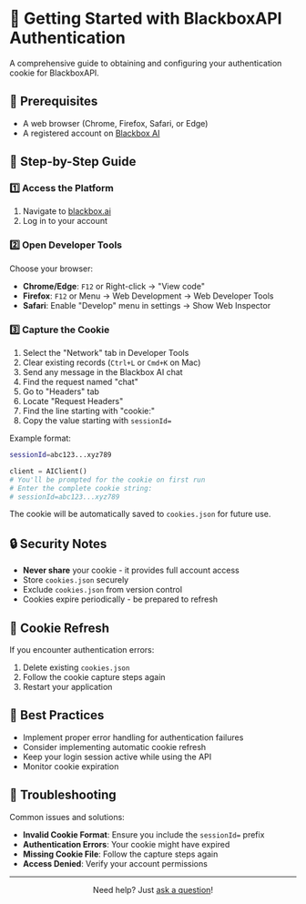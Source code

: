 # 🍪 Getting Started with BlackboxAPI Authentication

A comprehensive guide to obtaining and configuring your authentication cookie for BlackboxAPI.

## 🔑 Prerequisites

- A web browser (Chrome, Firefox, Safari, or Edge)
- A registered account on [Blackbox AI](https://www.blackbox.ai)

## 🚀 Step-by-Step Guide

### 1️⃣ Access the Platform

1. Navigate to [blackbox.ai](https://www.blackbox.ai)
2. Log in to your account

### 2️⃣ Open Developer Tools

Choose your browser:

- **Chrome/Edge**: `F12` or Right-click → "View code"
- **Firefox**: `F12` or Menu → Web Development → Web Developer Tools
- **Safari**: Enable "Develop" menu in settings → Show Web Inspector

### 3️⃣ Capture the Cookie

1. Select the "Network" tab in Developer Tools
2. Clear existing records (`Ctrl+L` or `Cmd+K` on Mac)
3. Send any message in the Blackbox AI chat
4. Find the request named "chat"
5. Go to "Headers" tab
6. Locate "Request Headers"
7. Find the line starting with "cookie:"
8. Copy the value starting with `sessionId=`

Example format:
```bash
sessionId=abc123...xyz789
```

```python
client = AIClient()
# You'll be prompted for the cookie on first run
# Enter the complete cookie string:
# sessionId=abc123...xyz789
```

The cookie will be automatically saved to `cookies.json` for future use.

## 🔒 Security Notes

- **Never share** your cookie - it provides full account access
- Store `cookies.json` securely
- Exclude `cookies.json` from version control
- Cookies expire periodically - be prepared to refresh

## 🔄 Cookie Refresh

If you encounter authentication errors:

1. Delete existing `cookies.json`
2. Follow the cookie capture steps again
3. Restart your application

## 📝 Best Practices

- Implement proper error handling for authentication failures
- Consider implementing automatic cookie refresh
- Keep your login session active while using the API
- Monitor cookie expiration

## 🚨 Troubleshooting

Common issues and solutions:

- **Invalid Cookie Format**: Ensure you include the `sessionId=` prefix
- **Authentication Errors**: Your cookie might have expired
- **Missing Cookie File**: Follow the capture steps again
- **Access Denied**: Verify your account permissions

---

<p align="center">Need help? Just <a href="https://github.com/Keva1z/BlackboxAPI/issues">ask a question</a>!</p>